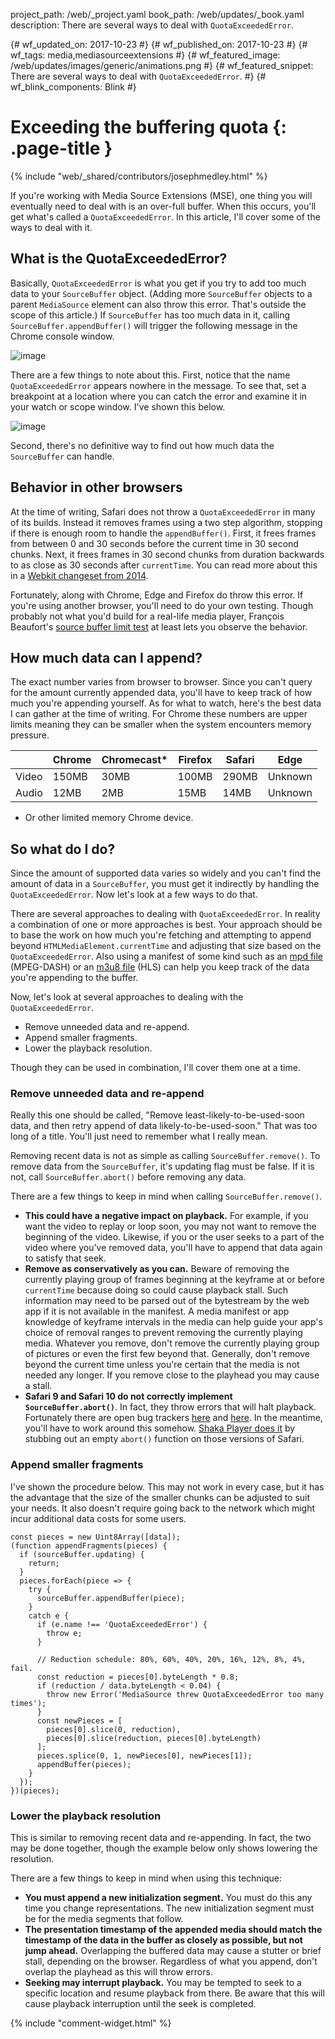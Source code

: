 project_path: /web/_project.yaml
book_path: /web/updates/_book.yaml
description: There are several ways to deal with <code>QuotaExceededError</code>.

{# wf_updated_on: 2017-10-23 #}
{# wf_published_on: 2017-10-23 #}
{# wf_tags: media,mediasourceextensions #}
{# wf_featured_image: /web/updates/images/generic/animations.png #}
{# wf_featured_snippet: There are several ways to deal with `QuotaExceededError`. #}
{# wf_blink_components: Blink #}

# Exceeding the buffering quota {: .page-title }

{% include "web/_shared/contributors/josephmedley.html" %}

If you're working with Media Source Extensions (MSE), one thing you will
eventually need to deal with is an over-full buffer. When this occurs, you'll
get what's called a `QuotaExceededError`. In this article, I'll cover some of
the ways to deal with it.

## What is the QuotaExceededError?

Basically, `QuotaExceededError` is what you get if you try to add too much data
to your `SourceBuffer` object. (Adding more `SourceBuffer` objects to a parent
`MediaSource` element can also throw this error. That's outside the scope of
this article.) If `SourceBuffer` has too much data in it, calling
`SourceBuffer.appendBuffer()` will trigger the following message in the Chrome
console window.

![image](../../images/2017/10/quota-console-error.png)

There are a few things to note about this. First, notice that the name
`QuotaExceededError` appears nowhere in the message. To see that, set a
breakpoint at a location where you can catch the error and examine it in your
watch or scope window. I've shown this below.

![image](../../images/2017/10/quota-watch-window.png)

Second, there's no definitive way to find out how much data the `SourceBuffer`
can handle.

## Behavior in other browsers

At the time of writing, Safari does not throw a `QuotaExceededError` in many of
its builds. Instead it removes frames using a two step algorithm, stopping if
there is enough room to handle the `appendBuffer()`. First, it frees frames from
between 0 and 30 seconds before the current time in 30 second chunks. Next, it
frees frames in 30 second chunks from duration backwards to as close as 30
seconds after `currentTime`. You can read more about this in a [Webkit
changeset from
2014]([https://trac.webkit.org/changeset/172657/webkit](https://trac.webkit.org/changeset/172657/webkit)).

Fortunately, along with Chrome, Edge and Firefox do throw this error. If you're
using another browser, you'll need to do your own testing. Though probably not
what you'd build for a real-life media player, François Beaufort's [source
buffer limit
test]([https://beaufortfrancois.github.io/sandbox/media/source-buffer-limit.html](https://beaufortfrancois.github.io/sandbox/media/source-buffer-limit.html))
at least lets you observe the behavior.

## How much data can I append?

The exact number varies from browser to browser. Since you can't query for the
amount currently appended data, you'll have to keep track of how much you're
appending yourself. As for what to watch, here's the best data I can
gather at the time of writing. For Chrome these numbers are upper limits meaning
they can be smaller when the system encounters memory pressure.

|          | Chrome  | Chromecast* | Firefox | Safari | Edge    |
|----------|---------|-----------|---------|--------|---------|
| Video    | 150MB   | 30MB      | 100MB   | 290MB  | Unknown |
| Audio    | 12MB    | 2MB       | 15MB    | 14MB   | Unknown |

* Or other limited memory Chrome device.

## So what do I do?

Since the amount of supported data varies so widely and you can't find the
amount of data in a `SourceBuffer`, you must get it indirectly by handling the
`QuotaExceededError`. Now let's look at a few ways to do that.

There are several approaches to dealing with `QuotaExceededError`. In reality a
combination of one or more approaches is best. Your approach should be to base
the work on how much you're fetching and attempting to append beyond
`HTMLMediaElement.currentTime` and adjusting that size based on the
`QuotaExceededError`. Also using a manifest of some kind such as an [mpd
file]([https://developers.google.com/web/fundamentals/media/manipulating/cheatsheet#all_together_now](https://developers.google.com/web/fundamentals/media/manipulating/cheatsheet#all_together_now))
(MPEG-DASH) or an [m3u8
file]([https://developers.google.com/web/fundamentals/media/manipulating/cheatsheet#hlsmp4](https://developers.google.com/web/fundamentals/media/manipulating/cheatsheet#hlsmp4))
(HLS) can help you keep track of the data you're appending to the buffer.

Now, let's look at several approaches to dealing with the
`QuotaExceededError`.

+  Remove unneeded data and re-append.
+  Append smaller fragments.
+  Lower the playback resolution.

Though they can be used in combination, I'll cover them one at a time.

### Remove unneeded data and re-append

Really this one should be called, "Remove least-likely-to-be-used-soon data, and
then retry append of data likely-to-be-used-soon." That was too long of a title.
You'll just need to remember what I really mean.

Removing recent data is not as simple as calling `SourceBuffer.remove()`. To
remove data from the `SourceBuffer`, it's updating flag must be false. If it is
not, call `SourceBuffer.abort()` before removing any data.

There are a few things to keep in mind when calling `SourceBuffer.remove()`.

+  **This could have a negative impact on playback.** For example, if you
    want the video to replay or loop soon, you may not want to remove the
    beginning of the video. Likewise, if you or the user seeks to a part of the
    video where you've removed data, you'll have to append that data again to
    satisfy that seek.
+  **Remove as conservatively as you can.** Beware of removing the currently
    playing group of frames beginning at the keyframe at or before
    `currentTime` because doing so could cause playback stall. Such information
    may need to be parsed out of the bytestream by the web app if it is not
    available in the manifest. A media manifest or app knowledge of keyframe
    intervals in the media can help guide your app's choice of removal ranges to
    prevent removing the currently playing media. Whatever you remove, don't
    remove the currently playing group of pictures or even the first few beyond
    that. Generally, don't remove beyond the current time unless you're certain
    that the media is not needed any longer. If you remove close to the
    playhead you may cause a stall.
+  **Safari 9 and Safari 10 do not correctly implement `SourceBuffer.abort()`**.
    In fact, they throw errors that will halt playback. Fortunately there are
    open bug trackers [here]([http://goo.gl/UZ2rPp](http://goo.gl/UZ2rPp)) and
    [here]([https://goo.gl/rC3CLj](https://goo.gl/rC3CLj)). In the meantime,
    you'll have to work around this somehow. [Shaka Player does
    it](https://github.com/google/shaka-player/blob/3cd18bb3362841d76db737204a15141b815b7c92/lib/polyfill/mediasource.js#L60-L74)
    by stubbing out an empty `abort()` function on those versions of Safari.

### Append smaller fragments

I've shown the procedure below. This may not work in every case, but it has the
advantage that the size of the smaller chunks can be adjusted to suit your
needs. It also doesn't require going back to the network which might incur
additional data costs for some users.

    const pieces = new Uint8Array([data]);
    (function appendFragments(pieces) {
      if (sourceBuffer.updating) {
        return;
      }
      pieces.forEach(piece => {
        try {
          sourceBuffer.appendBuffer(piece);
        }
        catch e {
          if (e.name !== 'QuotaExceededError') {
            throw e;
          }

          // Reduction schedule: 80%, 60%, 40%, 20%, 16%, 12%, 8%, 4%, fail.
          const reduction = pieces[0].byteLength * 0.8;
          if (reduction / data.byteLength < 0.04) {
            throw new Error('MediaSource threw QuotaExceededError too many times');
          }
          const newPieces = [
            pieces[0].slice(0, reduction),
            pieces[0].slice(reduction, pieces[0].byteLength)
          ];
          pieces.splice(0, 1, newPieces[0], newPieces[1]);
          appendBuffer(pieces);  
        }
      });
    })(pieces);

### Lower the playback resolution

This is similar to removing recent data and re-appending. In fact, the two may
be done together, though the example below only shows lowering the resolution.

There are a few things to keep in mind when using this technique:

+  **You must append a new initialization segment.** You must do this any time
   you change representations. The new initialization segment must be for the
   media segments that follow.
+  **The presentation timestamp of the appended media should match the timestamp
   of the data in the buffer as closely as possible, but not jump ahead.**
   Overlapping the buffered data may cause a stutter or brief stall, depending
   on the browser. Regardless of what you append, don't overlap the playhead as
   this will throw errors.
+  **Seeking may interrupt playback.** You may be tempted to seek to a specific
   location and resume playback from there. Be aware that this will cause
   playback interruption until the seek is completed.

{% include "comment-widget.html" %}
